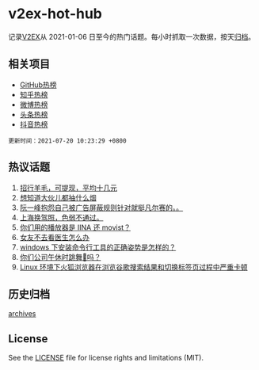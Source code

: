 # v2ex-hot-hub

 记录[V2EX](https://www.v2ex.com/)从 2021-01-06 日至今的热门话题。每小时抓取一次数据，按天[归档](archives)。
 
 ## 相关项目

- [GitHub热榜](https://github.com/snaildev/github-hot-hub)
- [知乎热榜](https://github.com/snaildev/zhihu-hot-hub)
- [微博热榜](https://github.com/snaildev/weibo-hot-hub)
- [头条热榜](https://github.com/snaildev/toutiao-hot-hub)
- [抖音热榜](https://github.com/snaildev/douyin-hot-hub)


 `更新时间：2021-07-20 10:23:29 +0800`

## 热议话题

1. [招行羊毛，可提现，平均十几元](https://www.v2ex.com/t/790417)
1. [想知道大伙儿都抽什么烟](https://www.v2ex.com/t/790408)
1. [阮一峰抱怨自己被广告屏蔽规则针对就挺凡尔赛的。。](https://www.v2ex.com/t/790313)
1. [上海换驾照，色弱不通过。](https://www.v2ex.com/t/790428)
1. [你们用的播放器是 IINA 还 movist？](https://www.v2ex.com/t/790444)
1. [女友不去看医生怎么办](https://www.v2ex.com/t/790476)
1. [windows 下安装命令行工具的正确姿势是怎样的？](https://www.v2ex.com/t/790320)
1. [你们公司午休时跳舞👯吗？](https://www.v2ex.com/t/790482)
1. [Linux 环境下火狐浏览器在浏览谷歌搜索结果和切换标签页过程中严重卡顿](https://www.v2ex.com/t/790400)

## 历史归档

[archives](archives)

## License

See the [LICENSE](LICENSE) file for license rights and limitations (MIT).

